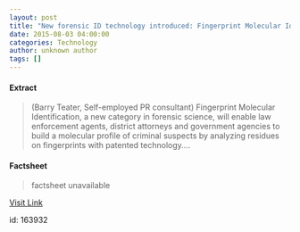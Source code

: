 ```yaml
---
layout: post
title: "New forensic ID technology introduced: Fingerprint Molecular Identification"
date: 2015-08-03 04:00:00
categories: Technology
author: unknown author
tags: []
---
```



#### Extract
>(Barry Teater, Self-employed PR consultant) Fingerprint Molecular Identification, a new category in forensic science, will enable law enforcement agents, district attorneys and government agencies to build a molecular profile of criminal suspects by analyzing residues on fingerprints with patented technology....

#### Factsheet
>factsheet unavailable

[Visit Link](http://www.eurekalert.org/pub_releases/2015-08/btsp-nfi080315.php)

id:  163932


